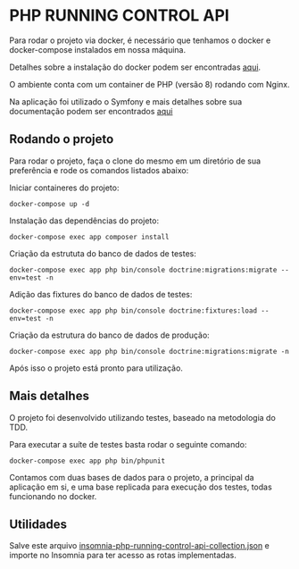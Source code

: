 # PHP RUNNING CONTROL API

Para rodar o projeto via docker, é necessário que tenhamos o docker e docker-compose instalados em nossa máquina.

Detalhes sobre a instalação do docker podem ser encontradas [aqui](https://marcosteodoro.dev/blog/dockerizando-seu-ambiente-de-desenvolvimento-php/).

O ambiente conta com um container de PHP (versão 8) rodando com Nginx.

Na aplicação foi utilizado o Symfony e mais detalhes sobre sua documentação podem ser encontrados [aqui](https://symfony.com/doc/current/index.html)

## Rodando o projeto
Para rodar o projeto, faça o clone do mesmo em um diretório de sua preferência e rode os comandos listados abaixo:

Iniciar containeres do projeto:
```
docker-compose up -d
```

Instalação das dependências do projeto:
```
docker-compose exec app composer install
```
Criação da estrututa do banco de dados de testes:
```
docker-compose exec app php bin/console doctrine:migrations:migrate --env=test -n
```

Adição das fixtures do banco de dados de testes:
```
docker-compose exec app php bin/console doctrine:fixtures:load --env=test -n
```

Criação da estrutura do banco de dados de produção:
```
docker-compose exec app php bin/console doctrine:migrations:migrate -n
```

Após isso o projeto está pronto para utilização.

## Mais detalhes
O projeto foi desenvolvido utilizando testes, baseado na metodologia do TDD.

Para executar a suíte de testes basta rodar o seguinte comando:
```
docker-compose exec app php bin/phpunit
```

Contamos com duas bases de dados para o projeto, a principal da aplicação em si, e uma base replicada para execução dos testes, todas funcionando no docker.

## Utilidades
Salve este arquivo [insomnia-php-running-control-api-collection.json](https://github.com/marcosteodoro/php_running_control_api/blob/main/insomnia-php-running-control-api-collection.json) e importe no Insomnia para ter acesso as rotas implementadas.
